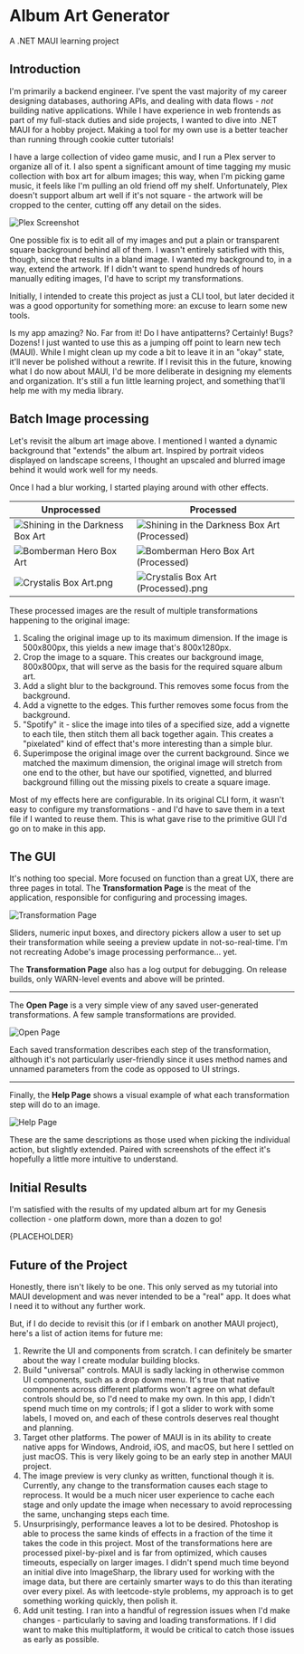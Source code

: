 # Album Art Generator

A .NET MAUI learning project

## Introduction

I'm primarily a backend engineer.  I've spent the vast majority of my career designing databases, authoring APIs, and dealing with data flows - _not_ building native applications.  While I have experience in web frontends as part of my full-stack duties and side projects, I wanted to dive into .NET MAUI for a hobby project.  Making a tool for my own use is a better teacher than running through cookie cutter tutorials!

I have a large collection of video game music, and I run a Plex server to organize all of it.  I also spent a significant amount of time tagging my music collection with box art for album images; this way, when I'm picking game music, it feels like I'm pulling an old friend off my shelf.  Unfortunately, Plex doesn't support album art well if it's not square - the artwork will be cropped to the center, cutting off any detail on the sides.

![Plex Screenshot](album-art-generator/Docs/01-plex.png)

One possible fix is to edit all of my images and put a plain or transparent square background behind all of them.  I wasn't entirely satisfied with this, though, since that results in a bland image.  I wanted my background to, in a way, extend the artwork.  If I didn't want to spend hundreds of hours manually editing images, I'd have to script my transformations.

Initially, I intended to create this project as just a CLI tool, but later decided it was a good opportunity for something more: an excuse to learn some new tools.

Is my app amazing?  No.  Far from it!  Do I have antipatterns?  Certainly!  Bugs?  Dozens!  I just wanted to use this as a jumping off point to learn new tech (MAUI).  While I might clean up my code a bit to leave it in an "okay" state, it'll never be polished without a rewrite.  If I revisit this in the future, knowing what I do now about MAUI, I'd be more deliberate in designing my elements and organization.  It's still a fun little learning project, and something that'll help me with my media library.

## Batch Image processing

Let's revisit the album art image above.  I mentioned I wanted a dynamic background that "extends" the album art.  Inspired by portrait videos displayed on landscape screens, I thought an upscaled and blurred image behind it would work well for my needs.

Once I had a blur working, I started playing around with other effects.  

| Unprocessed                                                             | Processed                                                                                     |
|-------------------------------------------------------------------------|-----------------------------------------------------------------------------------------------|
| ![Shining in the Darkness Box Art](album-art-generator/Docs/02-shining-in-the-darkness.jpg) | ![Shining in the Darkness Box Art (Processed)](album-art-generator/Docs/02-shining-in-the-darkness-processed.jpg) |
| ![Bomberman Hero Box Art](album-art-generator/Docs/03-bomberman-hero.jpg)                   | ![Bomberman Hero Box Art (Processed)](album-art-generator/Docs/03-bomberman-hero-processed.jpg)                   |
| ![Crystalis Box Art.png](album-art-generator/Docs/04-crystalis.png)                         | ![Crystalis Box Art (Processed).png](album-art-generator/Docs/04-crystalis-processed.jpg)                         |

These processed images are the result of multiple transformations happening to the original image:

1. Scaling the original image up to its maximum dimension.  If the image is 500x800px, this yields a new image that's 800x1280px.
2. Crop the image to a square.  This creates our background image, 800x800px, that will serve as the basis for the required square album art.
3. Add a slight blur to the background.  This removes some focus from the background.
4. Add a vignette to the edges.  This further removes some focus from the background.
5. "Spotify" it - slice the image into tiles of a specified size, add a vignette to each tile, then stitch them all back together again.  This creates a "pixelated" kind of effect that's more interesting than a simple blur.
6. Superimpose the original image over the current background.  Since we matched the maximum dimension, the original image will stretch from one end to the other, but have our spotified, vignetted, and blurred background filling out the missing pixels to create a square image.

Most of my effects here are configurable.  In its original CLI form, it wasn't easy to configure my transformations - and I'd have to save them in a text file if I wanted to reuse them.  This is what gave rise to the primitive GUI I'd go on to make in this app.

## The GUI

It's nothing too special.  More focused on function than a great UX, there are three pages in total.  The **Transformation Page** is the meat of the application, responsible for configuring and processing images.

![Transformation Page](album-art-generator/Docs/10-transformation-page.png)

Sliders, numeric input boxes, and directory pickers allow a user to set up their transformation while seeing a preview update in not-so-real-time.  I'm not recreating Adobe's image processing performance... yet.

The **Transformation Page** also has a log output for debugging.  On release builds, only WARN-level events and above will be printed.

---

The **Open Page** is a very simple view of any saved user-generated transformations.  A few sample transformations are provided.

![Open Page](album-art-generator/Docs/11-open-page.png)

Each saved transformation describes each step of the transformation, although it's not particularly user-friendly since it uses method names and unnamed parameters from the code as opposed to UI strings.

---

Finally, the **Help Page** shows a visual example of what each transformation step will do to an image.

![Help Page](album-art-generator/Docs/12-help-page.png)

These are the same descriptions as those used when picking the individual action, but slightly extended.  Paired with screenshots of the effect it's hopefully a little more intuitive to understand.

## Initial Results

I'm satisfied with the results of my updated album art for my Genesis collection - one platform down, more than a dozen to go!

{PLACEHOLDER}

## Future of the Project

Honestly, there isn't likely to be one.  This only served as my tutorial into MAUI development and was never intended to be a "real" app.  It does what I need it to without any further work.  

But, if I do decide to revisit this (or if I embark on another MAUI project), here's a list of action items for future me:

1. Rewrite the UI and components from scratch.  I can definitely be smarter about the way I create modular building blocks.
2. Build "universal" controls.  MAUI is sadly lacking in otherwise common UI components, such as a drop down menu.  It's true that native components across different platforms won't agree on what default controls should be, so I'd need to make my own.  In this app, I didn't spend much time on my controls; if I got a slider to work with some labels, I moved on, and each of these controls deserves real thought and planning.
3. Target other platforms.  The power of MAUI is in its ability to create native apps for Windows, Android, iOS, and macOS, but here I settled on just macOS.  This is very likely going to be an early step in another MAUI project.
4. The image preview is very clunky as written, functional though it is.  Currently, any change to the transformation causes each stage to reprocess.  It would be a much nicer user experience to cache each stage and only update the image when necessary to avoid reprocessing the same, unchanging steps each time.
5. Unsurprisingly, performance leaves a lot to be desired.  Photoshop is able to process the same kinds of effects in a fraction of the time it takes the code in this project.  Most of the transformations here are processed pixel-by-pixel and is far from optimized, which causes timeouts, especially on larger images.  I didn't spend much time beyond an initial dive into ImageSharp, the library used for working with the image data, but there are certainly smarter ways to do this than iterating over every pixel.  As with leetcode-style problems, my approach is to get something working quickly, then polish it.
6. Add unit testing.  I ran into a handful of regression issues when I'd make changes - particularly to saving and loading transformations.  If I did want to make this multiplatform, it would be critical to catch those issues as early as possible.